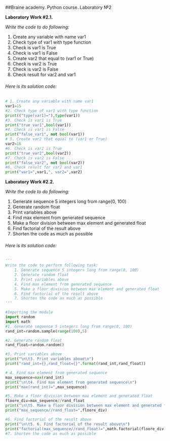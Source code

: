 ##Braine academy. Python course. Laboratory №2
  
<b> Laboratory Work #2.1.</b>
<div>
<i>Write the code to do following:</i>
    <ol>
        <li>Create any variable with name var1</li>
        <li>Check type of var1 with type function</li>
        <li>Check is var1 is True</li>
        <li>Check is var1 is False</li>
        <li>Create var2 that equal to (var1 or True)</li>
        <li>Check is var2 is True</li>
        <li>Check is var2 is False</li>
        <li>Check result for var2 and var1</li>
     </ol>
</div>
<h6> Here is its solution code:</h6>

```Python
# 1. Create any variable with name var1
var1=15
#2. Check type of var1 with type function
print(("type(var1)="),type(var1))
#3. Check is var1 is True
print("true_var1",bool(var1))
#4. Check is var1 is False
print("false_var1", not bool(var1))
# 5. Create var2 that equal to (var1 or True)
var2=16
#6. Check is var2 is True
print("true_var2",bool(var2))
#7. Check is var2 is False
print("false_var2", not bool(var2))
#8. Check result for var2 and var1
print("var1=",var1,", var2=",var2)
```

<b> Laboratory Work #2.2.</b>
<div>
<i>Write the code to do following:</i>
    <ol>
        <li>Generate sequence 5 integers long from range(0, 100)</li>
        <li>Generate random float</li>
        <li>Print variables above</li>
        <li>Find max element from generated sequence</li>
        <li>Make a floor division between max element and generated float</li>
        <li>Find factorial of the result above</li>
        <li>Shorten the code as much as possible</li>
     </ol>
</div>
<h6> Here is its solution code:</h6>

```Python
'''
Write the code to perform following task:
    1. Generate sequence 5 integers long from range(0, 100)
    2. Generate random float
    3. Print variables above
    4. Find max element from generated sequence
    5. Make a floor division between max element and generated float
    6. Find factorial of the result above
    7. Shorten the code as much as possible
'''

#Importing the module
import random
import math
#1. Generate sequence 5 integers long from range(0, 100)
rand_int=random.sample(range(100),5)

#2. Generate random float
rand_float=random.random()

#3. Print variables above
print("\n\t3. Print variables above\n")
print("rand_int={},rand_float={}".format(rand_int,rand_float))

# 4. Find max element from generated sequence
max_sequence=max(rand_int)
print("\n\t4. Find max element from generated sequence\n")
print("max(rand_int)=",max_sequence)

#5. Make a floor division between max element and generated float
floore_div=max_sequence//rand_float
print("\n\t5. Make a floor division between max element and generated float\n")
print("max_sequence//rand_float=",floore_div)

#6. Find factorial of the result above
print("\n\t5. 6. Find factorial of the result above\n")
print("factorial(max_sequence//rand_float)=",math.factorial(floore_div))
#7. Shorten the code as much as possible
```